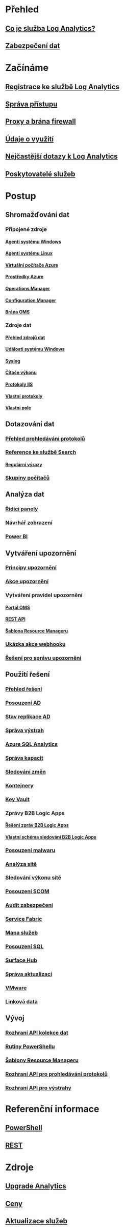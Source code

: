 # Přehled
## [Co je služba Log Analytics?](log-analytics-overview.md)
## [Zabezpečení dat](log-analytics-security.md)

# Začínáme
## [Registrace ke službě Log Analytics](log-analytics-get-started.md)
## [Správa přístupu](log-analytics-manage-access.md)
## [Proxy a brána firewall](log-analytics-proxy-firewall.md)
## [Údaje o využití](log-analytics-usage.md)
## [Nejčastější dotazy k Log Analytics](log-analytics-faq.md)
## [Poskytovatelé služeb](log-analytics-service-providers.md)

# Postup
## Shromažďování dat
### Připojené zdroje
#### [Agenti systému Windows](log-analytics-windows-agents.md)
#### [Agenti systému Linux](log-analytics-linux-agents.md)
#### [Virtuální počítače Azure](log-analytics-azure-vm-extension.md)
#### [Prostředky Azure](log-analytics-azure-storage.md)
#### [Operations Manager](log-analytics-om-agents.md)
#### [Configuration Manager](log-analytics-sccm.md)
#### [Brána OMS](log-analytics-oms-gateway.md)
### Zdroje dat
#### [Přehled zdrojů dat](log-analytics-data-sources.md)
#### [Události systému Windows](log-analytics-data-sources-windows-events.md)
#### [Syslog](log-analytics-data-sources-syslog.md)
#### [Čítače výkonu](log-analytics-data-sources-performance-counters.md)
#### [Protokoly IIS](log-analytics-data-sources-iis-logs.md)
#### [Vlastní protokoly](log-analytics-data-sources-custom-logs.md)
#### [Vlastní pole](log-analytics-custom-fields.md)
## Dotazování dat
### [Přehled prohledávání protokolů](log-analytics-log-searches.md)
### [Reference ke službě Search](log-analytics-search-reference.md)
#### [Regulární výrazy](log-analytics-log-searches-regex.md)
### [Skupiny počítačů](log-analytics-computer-groups.md)
## Analýza dat
### [Řídicí panely](log-analytics-dashboards.md)
### [Návrhář zobrazení](log-analytics-view-designer.md)
### [Power BI](log-analytics-powerbi.md)
## Vytváření upozornění
### [Principy upozornění](log-analytics-alerts.md)
### [Akce upozornění](log-analytics-alerts-actions.md)
### Vytváření pravidel upozornění
#### [Portál OMS](log-analytics-alerts-creating.md)
#### [REST API](log-analytics-api-alerts.md)
#### [Šablona Resource Manageru](../operations-management-suite/operations-management-suite-solutions-resources-searches-alerts.md)
### [Ukázka akce webhooku](log-analytics-alerts-webhooks.md)
### [Řešení pro správu upozornění](log-analytics-solution-alert-management.md)
## Použití řešení
### [Přehled řešení](log-analytics-add-solutions.md)
### [Posouzení AD](log-analytics-ad-assessment.md)
### [Stav replikace AD](log-analytics-ad-replication-status.md)
### [Správa výstrah](log-analytics-solution-alert-management.md)
### [Azure SQL Analytics](log-analytics-azure-sql.md)
### [Správa kapacit](log-analytics-capacity.md)
### [Sledování změn](log-analytics-change-tracking.md)
### [Kontejnery](log-analytics-containers.md)
### [Key Vault](log-analytics-azure-key-vault.md)
### Zprávy B2B Logic Apps
#### [Řešení zpráv B2B Logic Apps](../logic-apps/logic-apps-track-b2b-messages-omsportal.md?toc=%2fazure%2flog-analytics%2ftoc.json)
#### [Vlastní schéma sledování B2B Logic Apps](../logic-apps/logic-apps-track-integration-account-custom-tracking-schema.md?toc=%2fazure%2flog-analytics%2ftoc.json)
### [Posouzení malwaru](log-analytics-malware.md)
### [Analýza sítě](log-analytics-azure-networking-analytics.md)
### [Sledování výkonu sítě](log-analytics-network-performance-monitor.md)
### [Posouzení SCOM](log-analytics-scom-assessment.md)
### [Audit zabezpečení](../operations-management-suite/oms-security-getting-started.md?toc=%2fazure%2flog-analytics%2ftoc.json)
### [Service Fabric](log-analytics-service-fabric.md)
### [Mapa služeb](../operations-management-suite/operations-management-suite-service-map.md?toc=%2fazure%2flog-analytics%2ftoc.json)
### [Posouzení SQL](log-analytics-sql-assessment.md)
### [Surface Hub](log-analytics-surface-hubs.md)
### [Správa aktualizací](../operations-management-suite/oms-solution-update-management.md)
### [VMware](log-analytics-vmware.md)
### [Linková data](log-analytics-wire-data.md)
## Vývoj
### [Rozhraní API kolekce dat](log-analytics-data-collector-api.md)
### [Rutiny PowerShellu](log-analytics-powershell-workspace-configuration.md)
### [Šablony Resource Manageru](log-analytics-template-workspace-configuration.md)
### [Rozhraní API pro prohledávání protokolů](log-analytics-log-search-api.md)
### [Rozhraní API pro výstrahy](log-analytics-api-alerts.md)

# Referenční informace
## [PowerShell](/powershell/resourcemanager/azurerm.operationalinsights/v2.3.0/azurerm.operationalinsights)
## [REST](/rest/api/loganalytics)

# Zdroje
## [Upgrade Analytics](https://technet.microsoft.com/itpro/windows/deploy/manage-windows-upgrades-with-upgrade-analytics)
## [Ceny](https://azure.microsoft.com/pricing/details/log-analytics/)
## [Aktualizace služeb](https://azure.microsoft.com/updates/?product=log-analytics)
